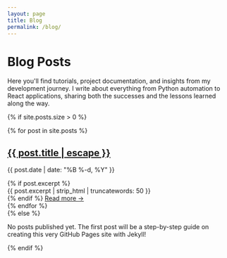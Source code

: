 ```yaml
---
layout: page
title: Blog
permalink: /blog/
---
```


<div class="blog-page">
  <h1>Blog Posts</h1>
  <p>Here you'll find tutorials, project documentation, and insights from my development journey. I write about everything from Python automation to React applications, sharing both the successes and the lessons learned along the way.</p>

  {% if site.posts.size > 0 %}
    <div class="post-list">
      {% for post in site.posts %}
        <article class="post-preview">
          <h2>
            <a href="{{ post.url | relative_url }}">{{ post.title | escape }}</a>
          </h2>
          <p class="post-meta">
            <time datetime="{{ post.date | date_to_xmlschema }}">
              {{ post.date | date: "%B %-d, %Y" }}
            </time>
          </p>
          {% if post.excerpt %}
            <div class="post-excerpt">
              {{ post.excerpt | strip_html | truncatewords: 50 }}
            </div>
          {% endif %}
          <a href="{{ post.url | relative_url }}" class="read-more">Read more →</a>
        </article>
      {% endfor %}
    </div>
  {% else %}
    <p>No posts published yet. The first post will be a step-by-step guide on creating this very GitHub Pages site with Jekyll!</p>
  {% endif %}
</div>
